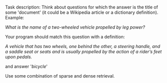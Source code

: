 
Task description:
Think about questions for which the answer is the title of some 'document' (it could be a Wikipedia article or a dictionary definition). Example:

*What is the name of a two-wheeled vehicle propelled by leg power?*

Your program should match this question with a definition:

*A vehicle that has two wheels, one behind the other, a steering handle, and a saddle seat or seats and is usually propelled by the action of a rider’s feet upon pedals.*

and answer '*bicycle*'

Use some combination of sparse and dense retrieval.
